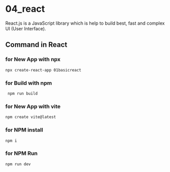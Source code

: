 # 04_react
React.js is a JavaScript library which is help to build best, fast and complex UI (User Interface).

## Command in React 

### for New App with npx
```terminal
npx create-react-app 01basicreact
```

### for Build with npm
```terminal
 npm run build
```

### for New App with vite
```terminal
npm create vite@latest
```

### for NPM install
```terminal
npm i
```

### for NPM Run
```terminal
npm run dev
```
